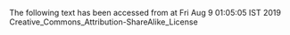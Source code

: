 The following text has been accessed from at Fri Aug 9 01:05:05 IST 2019
Creative_Commons_Attribution-ShareAlike_License

